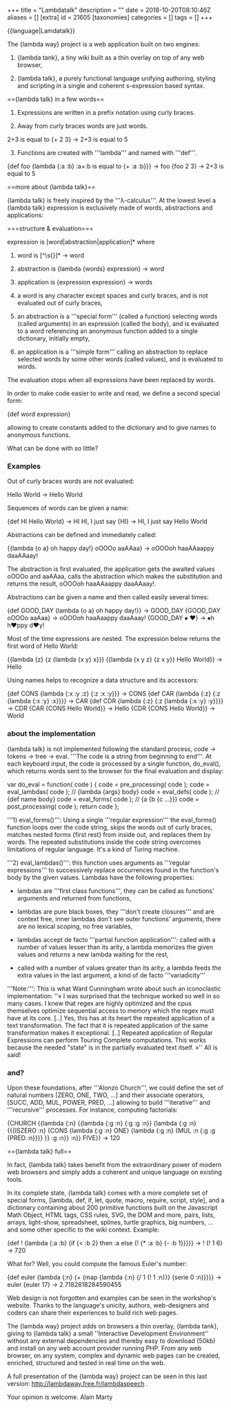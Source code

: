 +++
title = "Lambdatalk"
description = ""
date = 2018-10-20T08:10:46Z
aliases = []
[extra]
id = 21605
[taxonomies]
categories = []
tags = []
+++

{{language|Lamdatalk}}


The {lambda way} project is a web application built on two engines:

1)  {lambda tank}, a tiny wiki built as a thin overlay on top of any web browser,

2)  {lambda talk}, a purely functional language unifying authoring, styling and scripting in a single and coherent s-expression based syntax.

=={lambda talk} in a few words==

1) Expressions are written in a prefix notation using curly braces.

2) Away from curly braces words are just words.

  2+3 is equal to {+ 2 3}
  -> 2+3 is equal to 5

3) Functions are created with '''lambda''' and named with '''def'''.

  {def foo
   {lambda {:a :b}
    :a+:b is equal to {+ :a :b}}}
  -> foo
  {foo 2 3}
  -> 2+3 is equal to 5

==more about {lambda talk}==

{lambda talk} is freely inspired by the '''λ-calculus'''. At the lowest level a {lambda talk} expression is exclusively made of words, abstractions and applications:

===structure & evaluation===

  expression is [word|abstraction|application]*
    where
  1) word        is [^\s{}]*                      -> word
  2) abstraction is {lambda {words} expression}   -> word
  3) application is {expression expression}       -> words

1) a word is any character except spaces and curly braces, and is not evaluated out of curly braces,

2) an abstraction is a '''special form''' (called a function) selecting words (called arguments) in an expression (called the body), and is evaluated to a word referencing an anonymous function added to a single dictionary, initially empty,

3) an application is a '''simple form''' calling an abstraction to replace selected words by some other words (called values), and is evaluated to words.

The evaluation stops when all expressions have been replaced by words.

In order to make code easier to write and read, we define a second special form:

  {def word expression}

allowing to create constants added to the dictionary and to give names to anonymous functions.

What can be done with so little?


### Examples


Out of curly braces words are not evaluated:

  Hello World
  -> Hello World

Sequences of words can be given a name:

  {def HI Hello World}
  -> HI
  HI, I just say {HI}
  -> HI, I just say Hello World

Abstractions can be defined and immediately called:

  {{lambda {o a} oh happy day!} oOOOo aaAAaa}
  -> oOOOoh haaAAaappy daaAAaay!

The abstraction is first evaluated, the application gets the awaited values oOOOo and aaAAaa, calls the abstraction which makes the substitution and returns the result, oOOOoh haaAAaappy daaAAaay!.

Abstractions can be given a name and then called easily several times:

  {def GOOD_DAY {lambda {o a} oh happy day!}}
  -> GOOD_DAY
  {GOOD_DAY oOOOo aaAaa}
  -> oOOOoh haaAaappy daaAaay!
  {GOOD_DAY ♠ ♥}
  -> ♠h h♥ppy d♥y!

Most of the time expressions are nested. The expression below returns the first word of Hello World:

  {{lambda {z}
   {z {lambda {x y} x}}}
    {{lambda {x y z}
     {z x y}} Hello World}}
  -> Hello

Using names helps to recognize a data structure and its accessors:

  {def CONS {lambda {:x :y :z} {:z :x :y}}}        -> CONS
  {def CAR  {lambda {:z} {:z {lambda {:x :y} :x}}}} -> CAR
  {def CDR  {lambda {:z} {:z {lambda {:x :y} :y}}}} -> CDR
  {CAR {CONS Hello World}} -> Hello
  {CDR {CONS Hello World}} -> World


### about the implementation


{lambda talk} is not implemented following the standard process, code -> tokens -> tree -> eval. '''The code is a string from beginning to end'''. At each keyboard input, the code is processed by a single function, do_eval(), which returns words sent to the browser for the final evaluation and display:

  var do_eval = function( code ) {
    code = pre_processing( code );
    code = eval_lambdas( code );   // {lambda {args} body}
    code = eval_defs( code );      // {def name body}
    code = eval_forms( code );     // {a {b {c ...}}}
    code = post_processing( code );
    return code
  };

'''1) eval_forms()''': Using a single '''regular expression''' the eval_forms() function loops over the code string, skips the words out of curly braces, matches nested forms {first rest} from inside out, and replaces them by words. The repeated substitutions inside the code string overcomes limitations of regular language. It's a kind of Turing machine.

'''2) eval_lambdas()''': this function uses arguments as '''regular expressions''' to successively replace occurrences found in the function's body by the given values. Lambdas have the following properties:

- lambdas are '''first class functions''', they can be called as functions' arguments and returned from functions,

- lambdas are pure black boxes, they '''don't create closures''' and are context free, inner lambdas don't see outer functions' arguments, there are no lexical scoping, no free variables,

- lambdas accept de facto '''partial function application''': called with a number of values lesser than its arity, a lambda memorizes the given values and returns a new lambda waiting for the rest,

- called with a number of values greater than its arity, a lambda feeds the extra values in the last argument, a kind of de facto '''variadicity'''

'''Note:''': This is what Ward Cunningham wrote about such an iconoclastic implementation: ''« I was surprised that the technique worked so well in so many cases. I knew that regex are highly optimized and the cpus themselves optimize sequential access to memory which the regex must have at its core. [..] Yes, this has at its heart the repeated application of a text transformation. The fact that it is repeated application of the same transformation makes it exceptional. [..] Repeated application of Regular Expressions can perform Touring Complete computations. This works because the needed "state" is in the partially evaluated text itself. »'' All is said!


### and?


Upon these foundations, after '''Alonzo Church''', we could define the set of natural numbers [ZERO, ONE, TWO, ...] and their associate operators, [SUCC, ADD, MUL, POWER, PRED, ...] allowing to build '''iterative''' and '''recursive''' processes. For instance, computing factorials:

  {CHURCH
   {{lambda {:n}
    {{lambda {:g :n} {:g :g :n}}
     {lambda {:g :n}
      {{{ISZERO :n}
       {CONS {lambda {:g :n} ONE}
             {lambda {:g :n}
              {MUL :n {:g :g {PRED :n}}}}
      }} :g :n}} :n}} FIVE}}
  -> 120

=={lambda talk} full==

In fact, {lambda talk} takes benefit from the extraordinary power of modern web browsers and simply adds a coherent and unique language on existing tools.

In its complete state, {lambda talk} comes with a more complete set of special forms, [lambda, def, if, let, quote, macro, require, script, style], and a dictionary containing about 200 primitive functions built on the Javascript Math Object, HTML tags, CSS rules, SVG, the DOM and more, pairs, lists, arrays, light-show, spreadsheet, splines, turtle graphics, big numbers, ... and some other specific to the wiki context. Example:

  {def ! {lambda {:a :b}
   {if {< :b 2}
    then :a
    else {! {* :a :b} {- :b 1}}}}}
  -> !
  {! 1 6}
  -> 720

What for? Well, you could compute the famous Euler's number:

  {def euler {lambda {:n}
    {+ {map {lambda {:n} {/ 1 {! 1 :n}}} {serie 0 :n}}}}}
  -> euler
  {euler 17}
  -> 2.7182818284590455

Web design is not forgotten and examples can be seen in the workshop's website. Thanks to the language's unicity, authors, web-designers and coders can share their experiences to build rich web pages.

The {lambda way} project adds on browsers a thin overlay, {lambda tank}, giving to {lambda talk} a small ''Interactive Development Environment'' without any external dependencies and thereby easy to download (50kb) and install on any web account provider running PHP. From any web browser, on any system, complex and dynamic web pages can be created, enriched, structured and tested in real time on the web.

A full presentation of the {lambda way} project can be seen in this last version: http://lambdaway.free.fr/lambdaspeech .

Your opinion is welcome. Alain Marty
